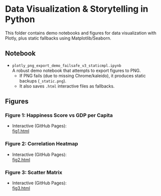# Data Visualization & Storytelling in Python

This folder contains demo notebooks and figures for data visualization with Plotly, plus static fallbacks using Matplotlib/Seaborn.

## Notebook
- `plotly_png_export_demo_failsafe_v3_staticmpl.ipynb`  
  A robust demo notebook that attempts to export figures to PNG.  
  - If PNG fails (due to missing Chrome/kaleido), it produces static backups (`_static.png`).  
  - It also saves `.html` interactive files as fallbacks.

## Figures

### Figure 1: Happiness Score vs GDP per Capita
- Interactive (GitHub Pages):  
  [fig1.html](https://a0013333j-png.github.io/data-visualization-labs/Data%20Visualization%20%26%20Storytelling%20in%20Python/fig1.html)

### Figure 2: Correlation Heatmap
- Interactive (GitHub Pages):  
  [fig2.html](https://a0013333j-png.github.io/data-visualization-labs/Data%20Visualization%20%26%20Storytelling%20in%20Python/fig2.html)

### Figure 3: Scatter Matrix
- Interactive (GitHub Pages):  
  [fig3.html](https://a0013333j-png.github.io/data-visualization-labs/Data%20Visualization%20%26%20Storytelling%20in%20Python/fig3.html)
